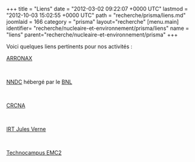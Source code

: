+++
title = "Liens"
date = "2012-03-02 09:22:07 +0000 UTC"
lastmod = "2012-10-03 15:02:55 +0000 UTC"
path = "recherche/prisma/liens.md"
joomlaid = 166
category = "prisma"
layout="recherche"
[menu.main]
  identifier= "recherche/nucleaire-et-environnement/prisma/liens"
  name = "liens"
  parent="recherche/nucleaire-et-environnement/prisma"
+++
<p>Voici quelques liens pertinents pour nos activités :<strong></strong></p>
<p><a title="ARRONAX" href="http://www.cyclotron-nantes.fr/">ARRONAX</a></p>
<p> </p>
<p><a title="NNDC" href="http://www.nndc.bnl.gov/">NNDC</a> hébergé par le <a title="BNL" href="http://www.bnl.gov/world/">BNL</a></p>
<p> </p>
<p><a title="CRCNA" href="http://www.crcna.univ-nantes.fr/">CRCNA</a></p>
<p><strong> </strong></p>
<p><a title="IRT Jules Verne" href="http://www.irt-jules-verne.fr/">IRT Jules Verne</a></p>
<p><strong> </strong></p>
<p><a title="Technocampus EMC2" href="http://www.technocampusemc2.fr/">Technocampus EMC2</a></p>
<p> </p>
<p><strong> </strong></p>